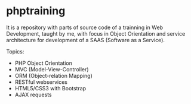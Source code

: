 phptraining
===========

It is a repository with parts of source code of a trainning in Web Development, taught by me, with focus in Object Orientation and service architecture for development of a SAAS (Software as a Service).

Topics:
* PHP Object Orientation
* MVC (Model-View-Controller)
* ORM (Object-relation Mapping)
* RESTful webservices
* HTML5/CSS3 with Bootstrap
* AJAX requests